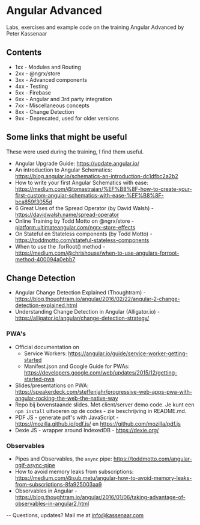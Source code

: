 # Angular Advanced

Labs, exercises and example code on the training Angular Advanced by Peter Kassenaar

## Contents
- 1xx - Modules and Routing
- 2xx - @ngrx/store
- 3xx - Advanced components
- 4xx - Testing
- 5xx - Firebase
- 6xx - Angular and 3rd party integration
- 7xx - Miscellaneous concepts
- 8xx - Change Detection 
- 9xx - Deprecated, used for older versions

## Some links that might be useful

These were used during the training, I find them useful.

-   Angular Upgrade Guide: https://update.angular.io/
-   An introduction to Angular Schematics: https://blog.angular.io/schematics-an-introduction-dc1dfbc2a2b2
-   How to write your first Angular Schematics with ease: https://medium.com/@tomastrajan/%EF%B8%8F-how-to-create-your-first-custom-angular-schematics-with-ease-%EF%B8%8F-bca859f3055d
-   6 Great Uses of the Spread Operator (by David Walsh) - https://davidwalsh.name/spread-operator
-   Online Training by Todd Motto on @ngrx/store -[platform.ultimateangular.com/ngrx-store-effects](https://platform.ultimateangular.com/ngrx-store-effects?affcode=76683_2_kwj_el)
-   On Stateful en Stateless components (by Todd Motto) - https://toddmotto.com/stateful-stateless-components
-   When to use the .forRoot() method - https://medium.com/@chrishouse/when-to-use-angulars-forroot-method-400094a0ebb7

## Change Detection

-   Angular Change Detection Explained (Thoughtram) - https://blog.thoughtram.io/angular/2016/02/22/angular-2-change-detection-explained.html
-   Understanding Change Detection in Angular (Alligator.io) - https://alligator.io/angular/change-detection-strategy/


### PWA's

-   Official documentation on
    -   Service Workers: https://angular.io/guide/service-worker-getting-started
    -   Manifest.json and Google Guide for PWAs: https://developers.google.com/web/updates/2015/12/getting-started-pwa
-   Slides/presentations on PWA: https://speakerdeck.com/steffenjahr/progressive-web-apps-pwa-with-angular-rocking-the-web-the-native-way
-   Repo bij bovenstaande slides. Met client/server demo code. Je kunt een `npm install` uitvoeren op de codes - zie beschrijving in README.md.
-   PDF JS - generate pdf's with JavaScript - https://mozilla.github.io/pdf.js/ en https://github.com/mozilla/pdf.js
-   Dexie JS - wrapper around IndexedDB - https://dexie.org/ 

### Observables
-   Pipes and Observables, the `async` pipe: https://toddmotto.com/angular-ngif-async-pipe
-   How to avoid memory leaks from subscriptions: https://medium.com/@sub.metu/angular-how-to-avoid-memory-leaks-from-subscriptions-8fa925003aa9
-   Observables in Angular - https://blog.thoughtram.io/angular/2016/01/06/taking-advantage-of-observables-in-angular2.html

--
Questions, updates? Mail me at info@kassenaar.com
